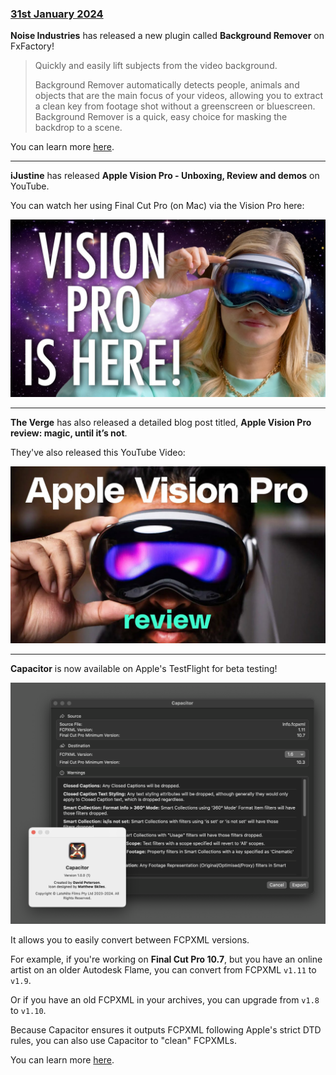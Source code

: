 ### [31st January 2024](/news/20240131)

**Noise Industries** has released a new plugin called **Background Remover** on FxFactory!

> Quickly and easily lift subjects from the video background.
>
> Background Remover automatically detects people, animals and objects that are the main focus of your videos, allowing you to extract a clean key from footage shot without a greenscreen or bluescreen. Background Remover is a quick, easy choice for masking the backdrop to a scene.

You can learn more [here](https://fxfactory.com/info/backgroundremover/).

---

**iJustine** has released **Apple Vision Pro - Unboxing, Review and demos** on YouTube.

You can watch her using Final Cut Pro (on Mac) via the Vision Pro here:

[![](/static/ijustine-vision-pro-youtube.jpeg)](https://youtu.be/CaWt6-xe29k?si=IdH6H-7Rrdi1Q7zs&t=1499)

---

**The Verge** has also released a detailed blog post titled, **Apple Vision Pro review: magic, until it’s not**.

They've also released this YouTube Video:

[![](/static/the-verge-vision-pro-youtube.jpg)](https://www.youtube.com/watch?v=hdwaWxY11jQ)

---

**Capacitor** is now available on Apple's TestFlight for beta testing!

![](/static/capacitor-v1-0-0.png)

It allows you to easily convert between FCPXML versions.

For example, if you're working on **Final Cut Pro 10.7**, but you have an online artist on an older Autodesk Flame, you can convert from FCPXML `v1.11` to `v1.9`.

Or if you have an old FCPXML in your archives, you can upgrade from `v1.8` to `v1.10`.

Because Capacitor ensures it outputs FCPXML following Apple's strict DTD rules, you can also use Capacitor to "clean" FCPXMLs.

You can learn more [here](https://capacitor.pro).